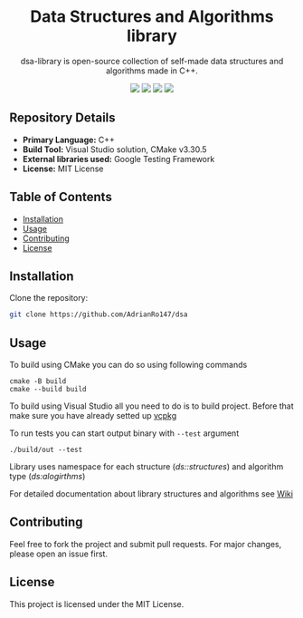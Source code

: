 <div align="center">

  # Data Structures and Algorithms library
  
  dsa-library is open-source collection of self-made data structures and algorithms made in C++.


  <img src="https://badgen.net/github/license/adrianro147/dsa">
  <img src="https://badgen.net/github/stars/adrianro147/dsa">
  <img src="https://badgen.net/github/contributors/adrianro147/dsa">
  <img src="https://badgen.net/github/commits/adrianro147/dsa">
</div>

## Repository Details

- **Primary Language:** C++
- **Build Tool:** Visual Studio solution, CMake v3.30.5
- **External libraries used:** Google Testing Framework
- **License:** MIT License

## Table of Contents

- [Installation](#installation)
- [Usage](#usage)
- [Contributing](#contributing)
- [License](#license)

## Installation

Clone the repository:

~~~bash
git clone https://github.com/AdrianRo147/dsa
~~~

## Usage

To build using CMake you can do so using following commands

```
cmake -B build
cmake --build build
```

To build using Visual Studio all you need to do is to build project. Before that make sure you have already setted up [vcpkg](https://learn.microsoft.com/sk-sk/vcpkg/get_started/get-started-msbuild?pivots=shell-powershell)

To run tests you can start output binary with `--test` argument

```
./build/out --test
```

Library uses namespace for each structure (_ds::structures_) and algorithm type (_ds:alogirthms_)

For detailed documentation about library structures and algorithms see [Wiki](https://github.com/AdrianRo147/dsa/wiki/Library-Documentation)

## Contributing

Feel free to fork the project and submit pull requests. For major changes, please open an issue first.

## License

This project is licensed under the MIT License.

    
